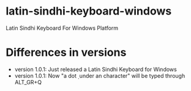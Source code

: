 # latin-sindhi-keyboard-windows
Latin Sindhi Keyboard For Windows Platform

# Differences in versions

+ version 1.0.1: Just released a Latin Sindhi Keyboard for Windows
+ version 1.0.1: Now "a dot  ̣   under an character" will be typed through ALT_GR+Q
